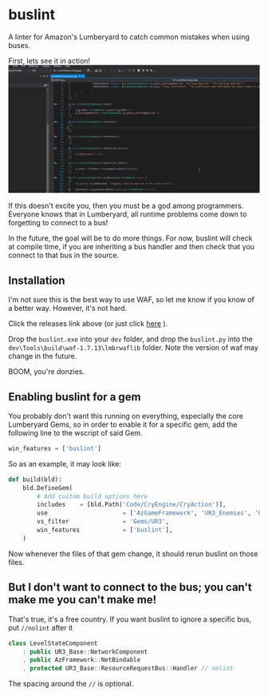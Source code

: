 # buslint
A linter for Amazon's Lumberyard to catch common mistakes when using buses.

First, lets see it in action!
![snip snip](example.gif)

If this doesn't excite you, then you must be a god among programmers. Everyone knows that in Lumberyard, all runtime problems come down to forgetting to connect to a bus!

In the future, the goal will be to do more things. For now, buslint will check at compile time, if you are inheriting a bus handler and then check that you connect to that bus in the source.

## Installation

I'm not sure this is the best way to use WAF, so let me know if you know of a better way. However, it's not hard.

Click the releases link above (or just click [here](https://github.com/horvay/buslint/releases) ). 

Drop the `buslint.exe` into your `dev` folder, and drop the `buslint.py` into the `dev\Tools\build\waf-1.7.13\lmbrwaflib` folder. Note the version of waf may change in the future.

BOOM, you're donzies.

## Enabling buslint for a gem

You probably don't want this running on everything, especially the core Lumberyard Gems, so in order to enable it for a specific gem, add the following line to the wscript of said Gem.

```python
win_features = ['buslint']
```

So as an example, it may look like:
```python
def build(bld):
    bld.DefineGem(
        # Add custom build options here
        includes    = [bld.Path('Code/CryEngine/CryAction')],
        use                     = ['AzGameFramework', 'UR3_Enemies', 'UR3_Base', 'LightningArc'],
        vs_filter               = 'Gems/UR3',
        win_features            = ['buslint'],
    )
```

Now whenever the files of that gem change, it should rerun buslint on those files.

## But I don't want to connect to the bus; you can't make me you can't make me!

That's true, it's a free country. If you want buslint to ignore a specific bus, put `//nolint` after it
```cpp
class LevelStateComponent
    : public UR3_Base::NetworkComponent
    , public AzFramework::NetBindable
    , protected UR3_Base::ResourceRequestBus::Handler // nolint
```
The spacing around the `//` is optional.
